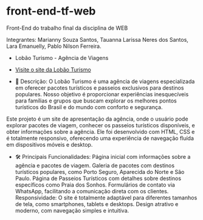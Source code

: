 # front-end-tf-web
Front-End do trabalho final da disciplina de WEB

Integrantes:
Marianny Souza Santos,
Tauanna Larissa Neres dos Santos,
Lara Emanuelly,
Pablo Nilson Ferreira.

- Lobão Turismo - Agência de Viagens

- [Visite o site da Lobão Turismo ](https://front-end-tf-web-tau.vercel.app/)

- 📌 Descrição:
O Lobão Turismo é uma agência de viagens especializada em oferecer pacotes turísticos e passeios exclusivos para destinos populares. Nosso objetivo é proporcionar experiências inesquecíveis para famílias e grupos que buscam explorar os melhores pontos turísticos do Brasil e do mundo com conforto e segurança.

Este projeto é um site de apresentação da agência, onde o usuário pode explorar pacotes de viagem, conhecer os passeios turísticos disponíveis, e obter informações sobre a agência. Ele foi desenvolvido com HTML, CSS e é totalmente responsivo, oferecendo uma experiência de navegação fluída em dispositivos móveis e desktop.

- 🛠️ Principais Funcionalidades:
Página inicial com informações sobre a agência e pacotes de viagem.
Galeria de pacotes com destinos turísticos populares, como Porto Seguro, Aparecida do Norte e São Paulo.
Página de Passeios Turísticos com detalhes sobre destinos específicos como Praia dos Sonhos.
Formulários de contato via WhatsApp, facilitando a comunicação direta com os clientes.
Responsividade: O site é totalmente adaptável para diferentes tamanhos de tela, como smartphones, tablets e desktops.
Design atrativo e moderno, com navegação simples e intuitiva.